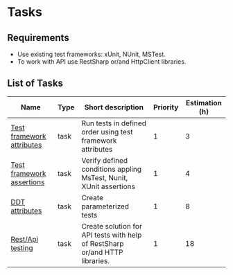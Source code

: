 # Tasks

## Requirements

* Use existing test frameworks: xUnit, NUnit, MSTest.
* To work with API use RestSharp or/and HttpClient libraries.

## List of Tasks

| Name                                                     | Type | Short description                                                           | Priority | Estimation (h) |
|----------------------------------------------------------|------|-----------------------------------------------------------------------------|----------|----------------|
| [Test framework attributes](./test-attributes/readme.md) | task | Run tests in defined order using test framework attributes                  | 1        | 3              |
| [Test framework assertions](./test-assertions/readme.md) | task | Verify defined conditions appling MsTest, Nunit, XUnit assertions           | 1        | 4              |
| [DDT attributes](./test-ddt-attribuites/readme.md)       | task | Create parameterized tests                                                  | 1        | 8              |
| [Rest/Api testing](./api-test/readme.md)                 | task | Create solution for API tests with help of RestSharp or/and HTTP libraries. | 1        | 18             |
